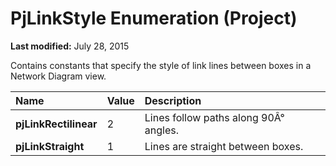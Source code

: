 
# PjLinkStyle Enumeration (Project)

 **Last modified:** July 28, 2015

Contains constants that specify the style of link lines between boxes in a Network Diagram view. 


|**Name**|**Value**|**Description**|
|:-----|:-----|:-----|
| **pjLinkRectilinear**|2|Lines follow paths along 90Â° angles.|
| **pjLinkStraight**|1|Lines are straight between boxes.|
